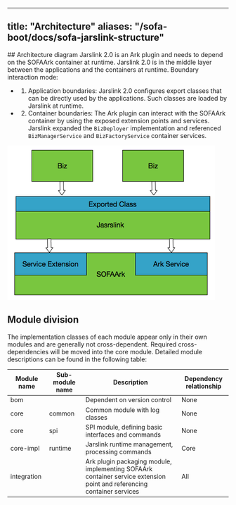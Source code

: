 
---
title: "Architecture"
aliases: "/sofa-boot/docs/sofa-jarslink-structure"
---


﻿## Architecture diagram
Jarslink 2.0 is an Ark plugin and needs to depend on the SOFAArk container at runtime. Jarslink 2.0 is in the middle layer between the applications and the containers at runtime. Boundary interaction mode:
+ 1. Application boundaries: Jarslink 2.0 configures export classes that can be directly used by the applications. Such classes are loaded by Jarslink at runtime.
+ 2. Container boundaries: The Ark plugin can interact with the SOFAArk container by using the exposed extension points and services. Jarslink expanded the `BizDeployer` implementation and referenced `BizManagerService` and `BizFactoryService` container services.

![jarslink-structure](../resources/jarslink-structure.png)

## Module division
The implementation classes of each module appear only in their own modules and are generally not cross-dependent. Required cross-dependencies will be moved into the core module. Detailed module descriptions can be found in the following table:

| Module name | Sub-module name | Description | Dependency relationship |
|---|---|---|---|
|bom| |Dependent on version control|None|
|core|common|Common module with log classes|None|
|core|spi|SPI module, defining basic interfaces and commands|None| 
|core-impl|runtime|Jarslink runtime management, processing commands|Core|
|integration| |Ark plugin packaging module, implementing SOFAArk container service extension point and referencing container services | All|



